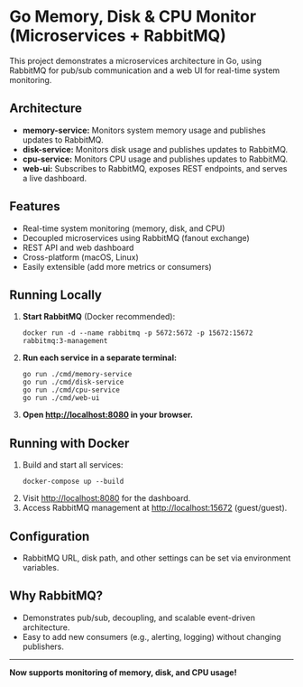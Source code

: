 # Go Memory, Disk & CPU Monitor (Microservices + RabbitMQ)

This project demonstrates a microservices architecture in Go, using RabbitMQ for pub/sub communication and a web UI for real-time system monitoring.

## Architecture

- **memory-service:** Monitors system memory usage and publishes updates to RabbitMQ.
- **disk-service:** Monitors disk usage and publishes updates to RabbitMQ.
- **cpu-service:** Monitors CPU usage and publishes updates to RabbitMQ.
- **web-ui:** Subscribes to RabbitMQ, exposes REST endpoints, and serves a live dashboard.

## Features

- Real-time system monitoring (memory, disk, and CPU)
- Decoupled microservices using RabbitMQ (fanout exchange)
- REST API and web dashboard
- Cross-platform (macOS, Linux)
- Easily extensible (add more metrics or consumers)

## Running Locally

1. **Start RabbitMQ** (Docker recommended):
   ```
   docker run -d --name rabbitmq -p 5672:5672 -p 15672:15672 rabbitmq:3-management
   ```
2. **Run each service in a separate terminal:**
   ```
   go run ./cmd/memory-service
   go run ./cmd/disk-service
   go run ./cmd/cpu-service
   go run ./cmd/web-ui
   ```
3. **Open [http://localhost:8080](http://localhost:8080) in your browser.**

## Running with Docker

1. Build and start all services:
   ```
   docker-compose up --build
   ```
2. Visit [http://localhost:8080](http://localhost:8080) for the dashboard.
3. Access RabbitMQ management at [http://localhost:15672](http://localhost:15672) (guest/guest).

## Configuration

- RabbitMQ URL, disk path, and other settings can be set via environment variables.

## Why RabbitMQ?

- Demonstrates pub/sub, decoupling, and scalable event-driven architecture.
- Easy to add new consumers (e.g., alerting, logging) without changing publishers.

---

**Now supports monitoring of memory, disk, and CPU usage!**